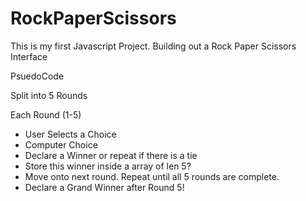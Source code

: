 # RockPaperScissors

This is my first Javascript Project. Building out a Rock Paper Scissors Interface

PsuedoCode

Split into 5 Rounds

Each Round (1-5)
- User Selects a Choice
- Computer Choice
- Declare a Winner or repeat if there is a tie
- Store this winner inside a array of len 5?
- Move onto next round. Repeat until all 5 rounds are complete.
- Declare a Grand Winner after Round 5!